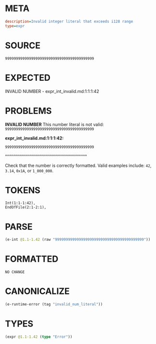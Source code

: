 # META
~~~ini
description=Invalid integer literal that exceeds i128 range
type=expr
~~~
# SOURCE
~~~roc
99999999999999999999999999999999999999999
~~~
# EXPECTED
INVALID NUMBER - expr_int_invalid.md:1:1:1:42
# PROBLEMS
**INVALID NUMBER**
This number literal is not valid: `99999999999999999999999999999999999999999`

**expr_int_invalid.md:1:1:1:42:**
```roc
99999999999999999999999999999999999999999
```
^^^^^^^^^^^^^^^^^^^^^^^^^^^^^^^^^^^^^^^^^

Check that the number is correctly formatted. Valid examples include: `42`, `3.14`, `0x1A`, or `1_000_000`.

# TOKENS
~~~zig
Int(1:1-1:42),
EndOfFile(2:1-2:1),
~~~
# PARSE
~~~clojure
(e-int @1.1-1.42 (raw "99999999999999999999999999999999999999999"))
~~~
# FORMATTED
~~~roc
NO CHANGE
~~~
# CANONICALIZE
~~~clojure
(e-runtime-error (tag "invalid_num_literal"))
~~~
# TYPES
~~~clojure
(expr @1.1-1.42 (type "Error"))
~~~

